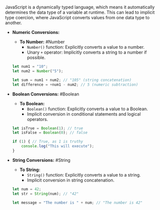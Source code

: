 JavaScript is a dynamically typed language, which means it automatically determines the data type of a variable at runtime. This can lead to implicit type coercion, where JavaScript converts values from one data type to another.

- **Numeric Conversions:**
    
    - **To Number:** #Number
        - `Number()` function: Explicitly converts a value to a number.
        - Unary `+` operator: Implicitly converts a string to a number if possible.
    
    ```js
    let num1 = "10";
    let num2 = Number("5");
    
    let sum = num1 + num2; // "105" (string concatenation)
    let difference = +num1 - num2; // 5 (numeric subtraction)
    ```
    
- **Boolean Conversions:** #Boolean
    
    - **To Boolean:**
        - `Boolean()` function: Explicitly converts a value to a Boolean.
        - Implicit conversion in conditional statements and logical operators.
    
    ```js
    let isTrue = Boolean(1); // true
    let isFalse = Boolean(0); // false
    
    if (1) { // True, as 1 is truthy
        console.log("This will execute");
    }
    ```
    
- **String Conversions:** #String
    
    - **To String:**
        - `String()` function: Explicitly converts a value to a string.
        - Implicit conversion in string concatenation.
    
    
    ```js
    let num = 42;
    let str = String(num); // "42"
    
    let message = "The number is " + num; // "The number is 42"
    ```
